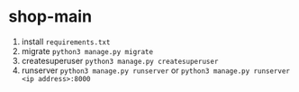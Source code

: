 # shop-main

1. install `requirements.txt`
2. migrate `python3 manage.py migrate`
3. createsuperuser `python3 manage.py createsuperuser`
4. runserver `python3 manage.py runserver` or `python3 manage.py runserver <ip address>:8000`
